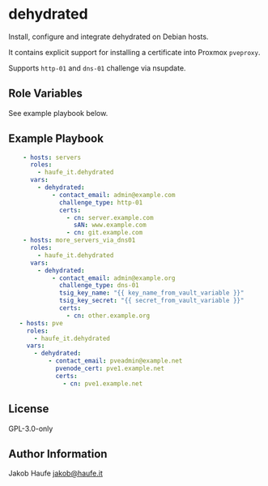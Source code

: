 dehydrated
==========

Install, configure and integrate dehydrated on Debian hosts.

It contains explicit support for installing a certificate into Proxmox `pveproxy`.

Supports `http-01` and `dns-01` challenge via nsupdate.

Role Variables
--------------

See example playbook below.

Example Playbook
----------------

```yaml
    - hosts: servers
      roles:
        - haufe_it.dehydrated
      vars:
        - dehydrated:
            - contact_email: admin@example.com
              challenge_type: http-01
              certs:
                - cn: server.example.com
                  sAN: www.example.com
                - cn: git.example.com
    - hosts: more_servers_via_dns01
      roles:
        - haufe_it.dehydrated
      vars:
        - dehydrated:
            - contact_email: admin@example.org
              challenge_type: dns-01
              tsig_key_name: "{{ key_name_from_vault_variable }}"
              tsig_key_secret: "{{ secret_from_vault_variable }}"
              certs:
                - cn: other.example.org
   - hosts: pve
     roles:
       - haufe_it.dehydrated
     vars:
       - dehydrated:
           - contact_email: pveadmin@example.net
             pvenode_cert: pve1.example.net
             certs:
               - cn: pve1.example.net
```

License
-------

GPL-3.0-only

Author Information
------------------

Jakob Haufe <jakob@haufe.it>
